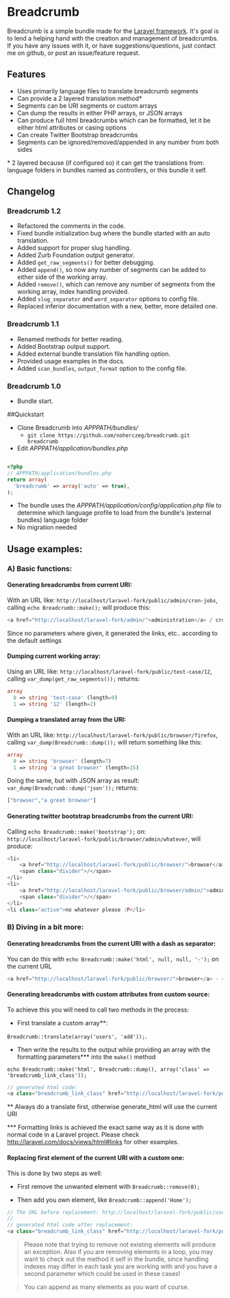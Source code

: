 # Breadcrumb

Breadcrumb is a simple bundle made for the [Laravel framework](http://laravel.com/). It's goal is to lend a helping hand with the creation and management of breadcrumbs. If you have any issues with it, or have suggestions/questions, just contact me on github, or post an issue/feature request.

## Features

* Uses primarily language files to translate breadcrumb segments
* Can provide a 2 layered translation method*
* Segments can be URI segments or custom arrays
* Can dump the results in either PHP arrays, or JSON arrays
* Can produce full html breadcrumbs which can be formatted, let it be either html attributes or casing options
* Can create Twitter Bootstrap breadcrumbs
* Segments can be ignored/removed/appended in any number from both sides

\* 2 layered because (if configured so) it can get the translations from: language folders in bundles named as controllers, or this bundle it self. 

## Changelog

### Breadcrumb 1.2
- Refactored the comments in the code.
- Fixed bundle initialization bug where the bundle started with an auto translation.
- Added support for proper slug handling.
- Added Zurb Foundation output generator.
- Added `get_raw_segments()` for better debugging.
- Added `append()`, so now any number of segments can be added to either side of the working array.
- Added `remove()`, which can remove any number of segments from the working array, index handling provided.
- Added `slug_separator` and `word_separator` options to config file.
- Replaced inferior documentation with a new, better, more detailed one.

### Breadcrumb 1.1
- Renamed methods for better reading.
- Added Bootstrap output support.
- Added external bundle translation file handling option.
- Provided usage examples in the docs.
- Added `scan_bundles`, `output_format` option to the config file.

### Breadcrumb 1.0
- Bundle start.

##Quickstart

* Clone Breadcrumb into *APPPATH/bundles/*
  * ```git clone https://github.com/noherczeg/breadcrumb.git breadcrumb```
* Edit *APPPATH/application/bundles.php*

```php

<?php
// APPPATH/application/bundles.php
return array(
  'breadcrumb' => array('auto' => true),
);
```
* The bundle uses the *APPPATH/application/config/application.php* file to determine which language profile to load from the bundle's (external bundles) language folder
* No migration needed

## Usage examples:

### A) Basic functions:

#### Generating breadcrumbs from current URI:
With an URL like: `http://localhost/laravel-fork/public/admin/cron-jobs`, calling `echo Breadcrumb::make();` will produce this:
```php
<a href="http://localhost/laravel-fork/admin/">administration</a> / cron jobs
```

Since no parameters where given, it generated the links, etc.. according to the default settings

#### Dumping current working array:
Using an URL like: `http://localhost/laravel-fork/public/test-case/12`, calling `var_dump(get_raw_segments());` returns:
```php
array
  0 => string 'test-case' (length=9)
  1 => string '12' (length=2)
```

#### Dumping a translated array from the URI:
With an URL like: `http://localhost/laravel-fork/public/browser/firefox`, calling `var_dump(Breadcrumb::dump());` will return something like this:
```php
array
  0 => string 'browser' (length=7)
  1 => string 'a great browser' (length=15)
```
Doing the same, but with JSON array as result: `var_dump(Breadcrumb::dump('json'));` returns:

```php
["browser","a great browser"]
```
#### Generating twitter bootstrap breadcrumbs from the current URI:
Calling `echo Breadcrumb::make('bootstrap');` on: `http://localhost/laravel-fork/public/browser/admin/whatever`,  will produce:
```php
<li>
    <a href="http://localhost/laravel-fork/public/browser/">browser</a> 
    <span class="divider">/</span>
</li>
<li>
    <a href="http://localhost/laravel-fork/public/browser/admin/">administration</a> 
    <span class="divider">/</span>
</li>
<li class="active">no whatever please :P</li>

```

### B) Diving in a bit more:

#### Generating breadcrumbs from the current URI with a dash as separator:
You can do this with `echo Breadcrumb::make('html', null, null, '-');` on the current URL

```php
<a href="http://localhost/laravel-fork/public/browser/">browser</a> - <a href="http://localhost/laravel-fork/public/browser/firefox-is-pro/">a great browser</a> - poke
```

#### Generating breadcrumbs with custom attributes from custom source:
To achieve this you will need to call two methods in the process:

- First translate a custom array**:

`Breadcrumb::translate(array('users', 'add'));`.

- Then write the results to the output while providing an array with the formatting parameters\*** into the `make()` method

`echo Breadcrumb::make('html', Breadcrumb::dump(), array('class' => 'breadcrumb_link_class'));`

```php
// generated html code:
<a class="breadcrumb_link_class" href="http://localhost/laravel-fork/public/users/">users</a> / add
```
\** Always do a translate first, otherwise generate_html will use the current URI

\*** Formatting links is achieved the exact same way as it is done with normal code in a Laravel project. Please check http://laravel.com/docs/views/html#links for other examples.

#### Replacing first element of the current URI with a custom one:
This is done by two steps as well:

- First remove the unwanted element with `Breadcrumb::remove(0);`

- Then add you own element, like `Breadcrumb::append('Home');`

```php
// The URL before replacement: http://localhost/laravel-fork/public/users/list
// 
// generated html code after replacement:
<a class="breadcrumb_link_class" href="http://localhost/laravel-fork/public/home/">Main page</a> / Same List
```

> Please note that trying to remove not existing elements will produce an exception. Also if you are removing elements in a loop, you may want to check out the method it self in the bundle, since handling indexes may differ in each task you are working with and you have a second parameter which could be used in these cases!

>You can append as many elements as you want of course.

